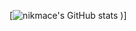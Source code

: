 [![nikmace's GitHub stats](https://github-readme-stats.vercel.app/api?username=nikmace&show_icons=true)
)]
